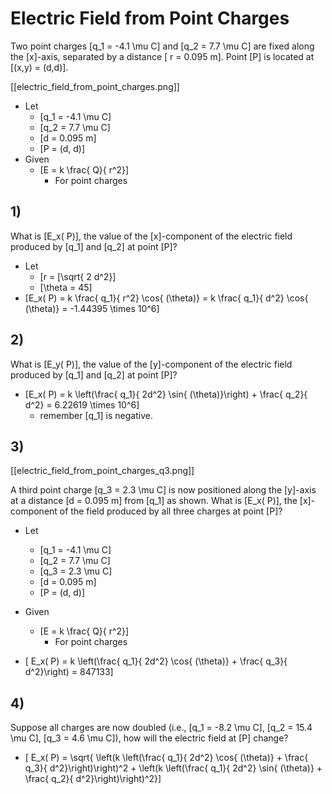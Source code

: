 # Electric Field from Point Charges

Two point charges \[q_1 = -4.1 \mu C\] and \[q_2 = 7.7 \mu C\]
are fixed along the \[x\]-axis, separated by a distance \[ r = 0.095 m\]. 
Point \[P\] is located at \[(x,y) = (d,d)\].

[[electric_field_from_point_charges.png]]

* Let
  * \[q_1 = -4.1 \mu C\]
  * \[q_2 = 7.7 \mu C\]
  * \[d = 0.095 m\]
  * \[P = (d, d)\]
* Given
  * \[E = k \frac{ Q}{ r^2}\]
      * For point charges

## 1)
What is \[E_x( P)\], the value of the \[x\]-component of the electric field 
produced by \[q_1\] and \[q_2\] at point \[P\]?

* Let
  * \[r = \[\sqrt{ 2 d^2}\]
  * \[\theta = 45\]
* \[E_x( P) = k \frac{ q_1}{ r^2} \cos{ (\theta)} 
    = k \frac{ q_1}{ d^2} \cos{ (\theta)} = -1.44395 \times 10^6\]

## 2)
What is \[E_y( P)\], the value of the \[y\]-component of the electric field 
produced by \[q_1\] and \[q_2\] at point \[P\]?

* \[E_x( P) = k \left(\frac{ q_1}{ 2d^2} \sin{ (\theta)}\right) + \frac{ q_2}{ d^2} = 6.22619 \times 10^6\]
  * remember \[q_1\] is negative.

## 3)
[[electric_field_from_point_charges_q3.png]]

A third point charge \[q_3 = 2.3 \mu C\] is now positioned along the \[y\]-axis 
at a distance \[d = 0.095 m\] from \[q_1\] as shown. What is \[E_x( P)\], the \[x\]-component 
of the field produced by all three charges at point \[P\]?

* Let
  * \[q_1 = -4.1 \mu C\]
  * \[q_2 = 7.7 \mu C\]
  * \[q_3 = 2.3 \mu C\]
  * \[d = 0.095 m\]
  * \[P = (d, d)\]
* Given
  * \[E = k \frac{ Q}{ r^2}\]
      * For point charges

* \[ E_x( P) = k \left(\frac{ q_1}{ 2d^2} \cos{ (\theta)} + \frac{ q_3}{ d^2}\right) = 847133\]

## 4)
Suppose all charges are now doubled (i.e., \[q_1 = -8.2 \mu C\], \[q_2 = 15.4 \mu C\], \[q_3 = 4.6 \mu C\]), how will the electric field at \[P\] change?

* \[ E_x( P) = \sqrt{ \left(k \left(\frac{ q_1}{ 2d^2} \cos{ (\theta)} + \frac{ q_3}{ d^2}\right)\right)^2 + \left(k \left(\frac{ q_1}{ 2d^2} \sin{ (\theta)} + \frac{ q_2}{ d^2}\right)\right)^2}\]